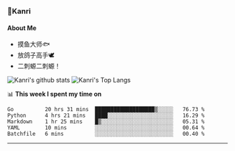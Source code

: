 ### 🌱Kanri
#### About Me
- 摸鱼大师🐟
- 放鸽子高手🕊
- 二刺螈二刺螈！

![Kanri's github stats](https://github-readme-stats.vercel.app/api?username=Yiwen-Chan&show_icons=true&theme=vue&line_height=20)
![Kanri's Top Langs](https://github-readme-stats.vercel.app/api/top-langs/?username=Yiwen-Chan&layout=compact&theme=vue&card_width=270)

📊 **This week I spent my time on**
<!--START_SECTION:waka-->
```text
Go          20 hrs 31 mins  ███████████████████▒░░░░░   76.73 % 
Python      4 hrs 21 mins   ████░░░░░░░░░░░░░░░░░░░░░   16.29 % 
Markdown    1 hr 25 mins    █▒░░░░░░░░░░░░░░░░░░░░░░░   05.31 % 
YAML        10 mins         ░░░░░░░░░░░░░░░░░░░░░░░░░   00.64 % 
Batchfile   6 mins          ░░░░░░░░░░░░░░░░░░░░░░░░░   00.40 % 
```
<!--END_SECTION:waka-->

***

